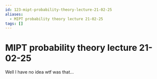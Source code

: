 ```yaml
---
id: 123-mipt-probability-theory-lecture-21-02-25
aliases:
  - MIPT probability theory lecture 21-02-25
tags: []
---
```


# MIPT probability theory lecture 21-02-25

Well I have no idea wtf was that...
